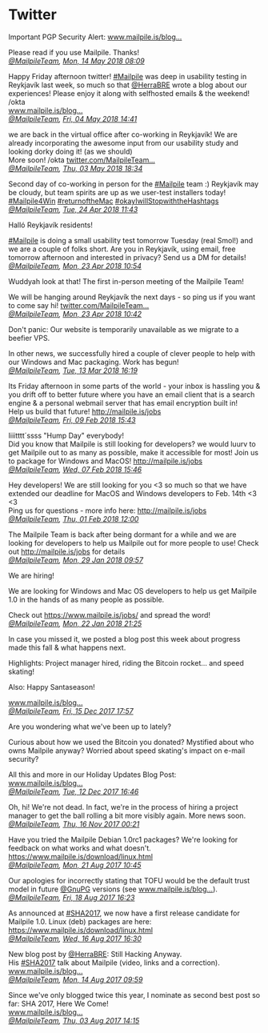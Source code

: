 # Twitter

<div class="tweet"><p>Important PGP Security Alert: <a href="/blog/2018-05-14_PGP_Security_Alert.html">www.mailpile.is/blog...</a>  </p>
<p>Please read if you use Mailpile. Thanks!<br />
<em><a href="https://twitter.com/MailpileTeam">@MailpileTeam</a>, <a href="https://twitter.com/MailpileTeam/status/995939037851652096">Mon, 14 May 2018 08:09</a></em>  </p></div>

<div class="tweet"><p>Happy Friday afternoon twitter! <a href="https://twitter.com/hashtag/Mailpile">#Mailpile</a> was deep in usability testing in Reykjavík last week, so much so that <a href="https://twitter.com/HerraBRE">@HerraBRE</a>  wrote a blog about our experiences! Please enjoy it along with selfhosted emails &amp; the weekend! /okta<br />
<a href="/blog/2018-05-03_Desktop_Usability_Tests.html">www.mailpile.is/blog...</a><br />
<em><a href="https://twitter.com/MailpileTeam">@MailpileTeam</a>, <a href="https://twitter.com/MailpileTeam/status/992414005301006336">Fri, 04 May 2018 14:41</a></em>  </p></div>

<div class="tweet"><p>we are back in the virtual office after co-working in Reykjavík! We are already incorporating the awesome input from our usability study and looking dorky doing it! (as we should)<br />
More soon! /okta <a href="https://twitter.com/MailpileTeam/status/992110048951365632/photo/1">twitter.com/MailpileTeam...</a><br />
<em><a href="https://twitter.com/MailpileTeam">@MailpileTeam</a>, <a href="https://twitter.com/MailpileTeam/status/992110048951365632">Thu, 03 May 2018 18:34</a></em>  </p></div>

<div class="tweet"><p>Second day of co-working in person for the <a href="https://twitter.com/hashtag/Mailpile">#Mailpile</a> team :) Reykjavík may be cloudy, but team spirits are up as we user-test installers today!<br />
<a href="https://twitter.com/hashtag/Mailpile4Win">#Mailpile4Win</a> <a href="https://twitter.com/hashtag/returnoftheMac">#returnoftheMac</a> <a href="https://twitter.com/hashtag/okayIwillStopwiththeHashtags">#okayIwillStopwiththeHashtags</a><br />
<em><a href="https://twitter.com/MailpileTeam">@MailpileTeam</a>, <a href="https://twitter.com/MailpileTeam/status/988745152742256641">Tue, 24 Apr 2018 11:43</a></em>  </p></div>

<div class="tweet"><p>Halló Reykjavík residents!  </p>
<p><a href="https://twitter.com/hashtag/Mailpile">#Mailpile</a> is doing a small usability test tomorrow Tuesday (real Smol!) and we are a couple of folks short. Are you in Reykjavík, using email, free tomorrow afternoon and interested in privacy? Send us a DM for details!<br />
<em><a href="https://twitter.com/MailpileTeam">@MailpileTeam</a>, <a href="https://twitter.com/MailpileTeam/status/988370512551215106">Mon, 23 Apr 2018 10:54</a></em>  </p></div>

<div class="tweet"><p>Wuddyah look at that! The first in-person meeting of the Mailpile Team!  </p>
<p>We will be hanging around Reykjavík the next days - so ping us if you want to come say hi! <a href="https://twitter.com/MailpileTeam/status/988367608327163904/photo/1">twitter.com/MailpileTeam...</a><br />
<em><a href="https://twitter.com/MailpileTeam">@MailpileTeam</a>, <a href="https://twitter.com/MailpileTeam/status/988367608327163904">Mon, 23 Apr 2018 10:42</a></em>  </p></div>

<div class="tweet"><p>Don't panic: Our website is temporarily unavailable as we migrate to a beefier VPS.  </p>
<p>In other news, we successfully hired a couple of clever people to help with our Windows and Mac packaging. Work has begun!<br />
<em><a href="https://twitter.com/MailpileTeam">@MailpileTeam</a>, <a href="https://twitter.com/MailpileTeam/status/973594524730699776">Tue, 13 Mar 2018 16:19</a></em>  </p></div>

<div class="tweet"><p>Its Friday afternoon in some parts of the world - your inbox is hassling you &amp; you drift off to better future where you have an email client that is a search engine &amp; a personal webmail server that has email encryption built in!<br />
Help us build that future! <a href="http://mailpile.is/jobs">http://mailpile.is/jobs</a><br />
<em><a href="https://twitter.com/MailpileTeam">@MailpileTeam</a>, <a href="https://twitter.com/MailpileTeam/status/961988829413601283">Fri, 09 Feb 2018 15:43</a></em>  </p></div>

<div class="tweet"><p>Iiiitttt´ssss "Hump Day" everybody!<br />
Did you know that Mailpile is still looking for developers? we would luurv to get Mailpile out to as many as possible, make it accessible for most! Join us to package for Windows and MacOS! <a href="http://mailpile.is/jobs">http://mailpile.is/jobs</a><br />
<em><a href="https://twitter.com/MailpileTeam">@MailpileTeam</a>, <a href="https://twitter.com/MailpileTeam/status/961264977645580289">Wed, 07 Feb 2018 15:46</a></em>  </p></div>

<div class="tweet"><p>Hey developers! We are still looking for you &lt;3 so much so that we have extended our deadline for MacOS and Windows developers to Feb. 14th &lt;3 &lt;3<br />
Ping us for questions - more info here: <a href="http://mailpile.is/jobs">http://mailpile.is/jobs</a><br />
<em><a href="https://twitter.com/MailpileTeam">@MailpileTeam</a>, <a href="https://twitter.com/MailpileTeam/status/959033761789874181">Thu, 01 Feb 2018 12:00</a></em>  </p></div>

<div class="tweet"><p>The Mailpile Team is back after being dormant for a while and we are looking for developers to help us Mailpile out for more people to use! Check out <a href="http://mailpile.is/jobs">http://mailpile.is/jobs</a> for details<br />
<em><a href="https://twitter.com/MailpileTeam">@MailpileTeam</a>, <a href="https://twitter.com/MailpileTeam/status/957915509122568192">Mon, 29 Jan 2018 09:57</a></em>  </p></div>

<div class="tweet"><p>We are hiring!  </p>
<p>We are looking for Windows and Mac OS developers to help us get Mailpile 1.0 in the hands of as many people as possible.  </p>
<p>Check out <a href="/jobs/">https://www.mailpile.is/jobs/</a> and spread the word!<br />
<em><a href="https://twitter.com/MailpileTeam">@MailpileTeam</a>, <a href="https://twitter.com/MailpileTeam/status/955552004838846464">Mon, 22 Jan 2018 21:25</a></em>  </p></div>

<div class="tweet"><p>In case you missed it, we posted a blog post this week about progress made this fall &amp; what happens next.  </p>
<p>Highlights: Project manager hired, riding the Bitcoin rocket... and speed skating!  </p>
<p>Also: Happy Santaseason!  </p>
<p><a href="/blog/2017-12-12_Holiday_Season_Updates.html">www.mailpile.is/blog...</a><br />
<em><a href="https://twitter.com/MailpileTeam">@MailpileTeam</a>, <a href="https://twitter.com/MailpileTeam/status/941728900719235072">Fri, 15 Dec 2017 17:57</a></em>  </p></div>

<div class="tweet"><p>Are you wondering what we've been up to lately?  </p>
<p>Curious about how we used the Bitcoin you donated? Mystified about who owns Mailpile anyway? Worried about speed skating's impact on e-mail security?  </p>
<p>All this and more in our Holiday Updates Blog Post:<br />
<a href="/blog/2017-12-12_Holiday_Season_Updates.html">www.mailpile.is/blog...</a><br />
<em><a href="https://twitter.com/MailpileTeam">@MailpileTeam</a>, <a href="https://twitter.com/MailpileTeam/status/940623842040524800">Tue, 12 Dec 2017 16:46</a></em>  </p></div>

<div class="tweet"><p>Oh, hi! We're not dead. In fact, we're in the process of hiring a project manager to get the ball rolling a bit more visibly again. More news soon.<br />
<em><a href="https://twitter.com/MailpileTeam">@MailpileTeam</a>, <a href="https://twitter.com/MailpileTeam/status/930953985858654209">Thu, 16 Nov 2017 00:21</a></em>  </p></div>

<div class="tweet"><p>Have you tried the Mailpile Debian 1.0rc1 packages? We're looking for feedback on what works and what doesn't.<br />
<a href="/download/linux.html">https://www.mailpile.is/download/linux.html</a><br />
<em><a href="https://twitter.com/MailpileTeam">@MailpileTeam</a>, <a href="https://twitter.com/MailpileTeam/status/899583106147135488">Mon, 21 Aug 2017 10:45</a></em>  </p></div>

<div class="tweet"><p>Our apologies for incorrectly stating that TOFU would be the default trust model in future <a href="https://twitter.com/GnuPG">@GnuPG</a> versions (see <a href="/blog/2017-08-13_SHA2017.html">www.mailpile.is/blog...</a>).<br />
<em><a href="https://twitter.com/MailpileTeam">@MailpileTeam</a>, <a href="https://twitter.com/MailpileTeam/status/898581003488432129">Fri, 18 Aug 2017 16:23</a></em>  </p></div>

<div class="tweet"><p>As announced at <a href="https://twitter.com/hashtag/SHA2017">#SHA2017</a>, we now have a first release candidate for Mailpile 1.0. Linux (deb) packages are here: <a href="/download/linux.html">https://www.mailpile.is/download/linux.html</a><br />
<em><a href="https://twitter.com/MailpileTeam">@MailpileTeam</a>, <a href="https://twitter.com/MailpileTeam/status/897858002019135488">Wed, 16 Aug 2017 16:30</a></em>  </p></div>

<div class="tweet"><p>New blog post by <a href="https://twitter.com/HerraBRE">@HerraBRE</a>: Still Hacking Anyway.<br />
His <a href="https://twitter.com/hashtag/SHA2017">#SHA2017</a> talk about Mailpile (video, links and a correction).<br />
<a href="/blog/2017-08-13_SHA2017.html">www.mailpile.is/blog...</a><br />
<em><a href="https://twitter.com/MailpileTeam">@MailpileTeam</a>, <a href="https://twitter.com/MailpileTeam/status/897034906471215104">Mon, 14 Aug 2017 09:59</a></em>  </p></div>

<div class="tweet"><p>Since we've only blogged twice this year, I nominate as second best post so far: SHA 2017, Here We Come!<br />
<a href="/blog/2017-08-02_SHA2017_Here_We_Come.html">www.mailpile.is/blog...</a><br />
<em><a href="https://twitter.com/MailpileTeam">@MailpileTeam</a>, <a href="https://twitter.com/MailpileTeam/status/893112972758753280">Thu, 03 Aug 2017 14:15</a></em>  </p></div>

